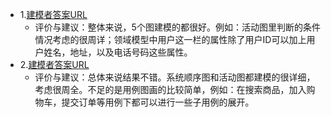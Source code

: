 * 1.[建模者答案URL](https://cocaice.github.io/2018/05/13/2018-5-13-%E7%B3%BB%E7%BB%9F%E5%88%86%E6%9E%90%E4%B8%8E%E8%AE%BE%E8%AE%A1%E4%BD%9C%E4%B8%9A6/#more)
  * 评价与建议：整体来说，5个图建模的都很好。例如：活动图里判断的条件情况考虑的很周详；领域模型中用户这一栏的属性除了用户ID可以加上用户姓名，地址，以及电话号码这些属性。
* 2.[建模者答案URL](https://blog.csdn.net/LoHiauFung/article/details/80302528)
  * 评价与建议：总体来说结果不错。系统顺序图和活动图都建模的很详细，考虑很周全。不足的是用例图画的比较简单，例如：在搜索商品，加入购物车，提交订单等用例下都可以进行一些子用例的展开。
